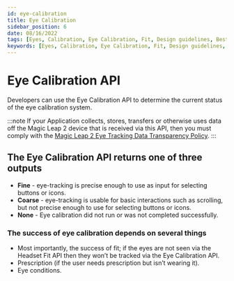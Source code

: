 ```yaml
---
id: eye-calibration
title: Eye Calibration
sidebar_position: 6
date: 08/16/2022
tags: [Eyes, Calibration, Eye Calibration, Fit, Design guidelines, Best Practices]
keywords: [Eyes, Calibration, Eye Calibration, Fit, Design guidelines, Best Practices]
---
```


# Eye Calibration API

Developers can use the Eye Calibration API to determine the current status of the eye calibration system.

:::note
If your Application collects, stores, transfers or otherwise uses data off the Magic Leap 2 device that is received via this API, then you must comply with the [Magic Leap 2 Eye Tracking Data Transparency Policy](https://www.magicleap.com/eye-tracking).
:::

## The Eye Calibration API returns one of three outputs

- **Fine** - eye-tracking is precise enough to use as input for selecting buttons or icons.
- **Coarse** - eye-tracking is usable for basic interactions such as scrolling, but not precise enough to use for selecting buttons or icons.
- **None** - Eye calibration did not run or was not completed successfully.

### The success of eye calibration depends on several things

- Most importantly, the success of fit; if the eyes are not seen via the Headset Fit API then they won’t be tracked via the Eye Calibration API.
- Prescription (if the user needs prescription but isn’t wearing it).
- Eye conditions.
